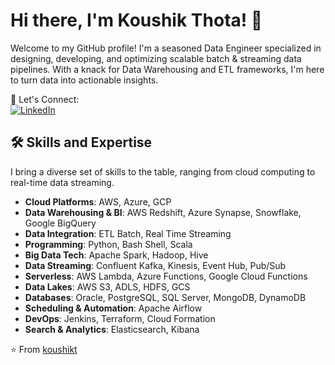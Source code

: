 # Hi there, I'm Koushik Thota! 👋

Welcome to my GitHub profile! I'm a seasoned Data Engineer specialized in designing, developing, and optimizing scalable batch & streaming data pipelines. With a knack for Data Warehousing and ETL frameworks, I'm here to turn data into actionable insights.

🔗 Let's Connect:  
[![LinkedIn](https://img.shields.io/badge/LinkedIn--_.svg?style=social&logo=linkedin)](https://www.linkedin.com/in/koushikt/)

## 🛠️ Skills and Expertise

I bring a diverse set of skills to the table, ranging from cloud computing to real-time data streaming.

- **Cloud Platforms**: AWS, Azure, GCP
- **Data Warehousing & BI**: AWS Redshift, Azure Synapse, Snowflake, Google BigQuery
- **Data Integration**: ETL Batch, Real Time Streaming
- **Programming**: Python, Bash Shell, Scala
- **Big Data Tech**: Apache Spark, Hadoop, Hive
- **Data Streaming**: Confluent Kafka, Kinesis, Event Hub, Pub/Sub
- **Serverless**: AWS Lambda, Azure Functions, Google Cloud Functions
- **Data Lakes**: AWS S3, ADLS, HDFS, GCS
- **Databases**: Oracle, PostgreSQL, SQL Server, MongoDB, DynamoDB
- **Scheduling & Automation**: Apache Airflow
- **DevOps**: Jenkins, Terraform, Cloud Formation
- **Search & Analytics**: Elasticsearch, Kibana

⭐️ From [koushikt](https://github.com/koushikt)
